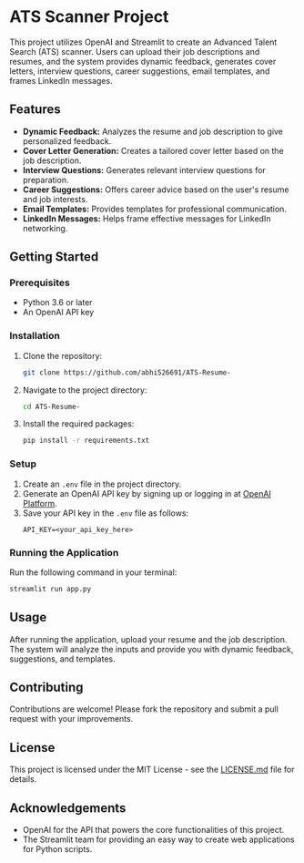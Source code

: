 # ATS Scanner Project

This project utilizes OpenAI and Streamlit to create an Advanced Talent Search (ATS) scanner. Users can upload their job descriptions and resumes, and the system provides dynamic feedback, generates cover letters, interview questions, career suggestions, email templates, and frames LinkedIn messages.

## Features

- **Dynamic Feedback:** Analyzes the resume and job description to give personalized feedback.
- **Cover Letter Generation:** Creates a tailored cover letter based on the job description.
- **Interview Questions:** Generates relevant interview questions for preparation.
- **Career Suggestions:** Offers career advice based on the user's resume and job interests.
- **Email Templates:** Provides templates for professional communication.
- **LinkedIn Messages:** Helps frame effective messages for LinkedIn networking.

## Getting Started

### Prerequisites

- Python 3.6 or later
- An OpenAI API key

### Installation

1. Clone the repository:
   ```bash
   git clone https://github.com/abhi526691/ATS-Resume-
   ```
2. Navigate to the project directory:
   ```bash
   cd ATS-Resume-
   ```
3. Install the required packages:
   ```bash
   pip install -r requirements.txt
   ```

### Setup

1. Create an `.env` file in the project directory.
2. Generate an OpenAI API key by signing up or logging in at [OpenAI Platform](https://platform.openai.com/login/).
3. Save your API key in the `.env` file as follows:
   ```
   API_KEY=<your_api_key_here>
   ```

### Running the Application

Run the following command in your terminal:
```bash
streamlit run app.py
```

## Usage

After running the application, upload your resume and the job description. The system will analyze the inputs and provide you with dynamic feedback, suggestions, and templates.

## Contributing

Contributions are welcome! Please fork the repository and submit a pull request with your improvements.

## License

This project is licensed under the MIT License - see the [LICENSE.md](LICENSE) file for details.

## Acknowledgements
- OpenAI for the API that powers the core functionalities of this project.
- The Streamlit team for providing an easy way to create web applications for Python scripts.
